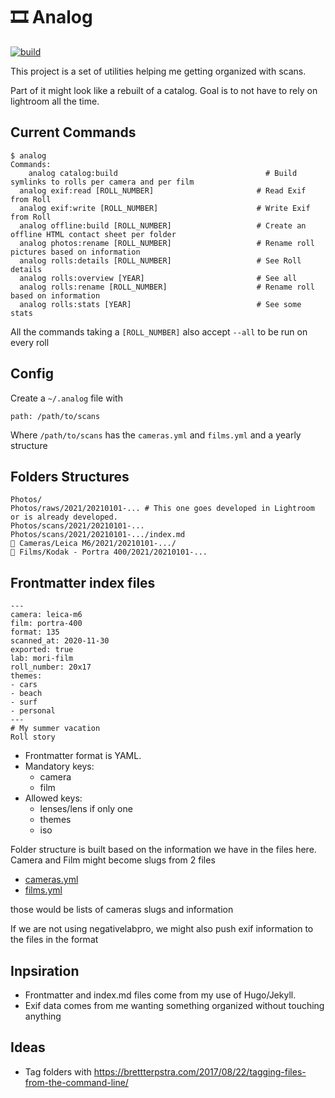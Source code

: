 # 🎞 Analog

[![build](https://github.com/ys/analog/actions/workflows/ci.yml/badge.svg)](https://github.com/ys/analog/actions/workflows/ci.yml)

This project is a set of utilities helping me getting organized with scans.

Part of it might look like a rebuilt of a catalog. 
Goal is to not have to rely on lightroom all the time. 

## Current Commands

```
$ analog
Commands:
	analog catalog:build                                 # Build symlinks to rolls per camera and per film
  analog exif:read [ROLL_NUMBER]                       # Read Exif from Roll
  analog exif:write [ROLL_NUMBER]                      # Write Exif from Roll
  analog offline:build [ROLL_NUMBER]                   # Create an offline HTML contact sheet per folder
  analog photos:rename [ROLL_NUMBER]                   # Rename roll pictures based on information
  analog rolls:details [ROLL_NUMBER]                   # See Roll details
  analog rolls:overview [YEAR]                         # See all
  analog rolls:rename [ROLL_NUMBER]                    # Rename roll based on information
  analog rolls:stats [YEAR]                            # See some stats
```

All the commands taking a `[ROLL_NUMBER]` also accept `--all` to be run on every roll

## Config

Create a `~/.analog` file with 

```
path: /path/to/scans 
```

Where `/path/to/scans` has the `cameras.yml` and `films.yml` and  a yearly structure

## Folders Structures

```
Photos/
Photos/raws/2021/20210101-... # This one goes developed in Lightroom or is already developed. 
Photos/scans/2021/20210101-...
Photos/scans/2021/20210101-.../index.md
🔗 Cameras/Leica M6/2021/20210101-.../
🔗 Films/Kodak - Portra 400/2021/20210101-...
```

## Frontmatter index files

```
---
camera: leica-m6
film: portra-400
format: 135
scanned_at: 2020-11-30
exported: true
lab: mori-film
roll_number: 20x17
themes:
- cars
- beach
- surf
- personal
---
# My summer vacation
Roll story
```


- Frontmatter format is YAML.
- Mandatory keys: 
	- camera
	- film
- Allowed keys:
	- lenses/lens if only one
	- themes
	- iso

Folder structure is built based on the information we have in the files here. 
Camera and Film might become slugs from 2 files

- [cameras.yml](config/cameras.yml)
- [films.yml](config/films.yml)

those would be lists of cameras slugs and information

If we are not using negativelabpro, we might also push exif information to the files in the format


## Inpsiration

- Frontmatter and index.md files come from my use of Hugo/Jekyll. 
- Exif data comes from me wanting something organized without touching anything

## Ideas
- Tag folders with https://brettterpstra.com/2017/08/22/tagging-files-from-the-command-line/
